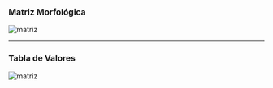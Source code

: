 ### Matriz Morfológica

![matriz](../imagenes/Matriz1.png)

---
### Tabla de Valores

![matriz](../imagenes/TABLA.png)

